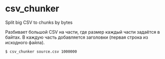 # csv_chunker
Split big CSV to chunks by bytes

Разбивает большой CSV на части, где размер каждый части задаётся в байтах.
В каждую часть добавляется заголовки (первая строка из исходного файла).

```bash
$ csv_chunker source.csv 1000000
```
